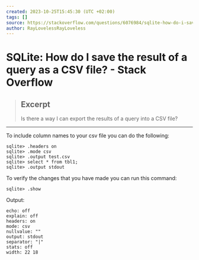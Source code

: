 ```yaml
---
created: 2023-10-25T15:45:30 (UTC +02:00)
tags: []
source: https://stackoverflow.com/questions/6076984/sqlite-how-do-i-save-the-result-of-a-query-as-a-csv-file/17938847#17938847
author: RayLovelessRayLoveless
---
```


# SQLite: How do I save the result of a query as a CSV file? - Stack Overflow

> ## Excerpt
> Is there a way I can export the results of a query into a CSV file?

---

To include column names to your csv file you can do the following:

```
sqlite> .headers on
sqlite> .mode csv
sqlite> .output test.csv
sqlite> select * from tbl1;
sqlite> .output stdout
```

To verify the changes that you have made you can run this command:

```
sqlite> .show
```

Output:

```
echo: off   
explain: off   
headers: on   
mode: csv   
nullvalue: ""  
output: stdout  
separator: "|"   
stats: off   
width: 22 18 
```
